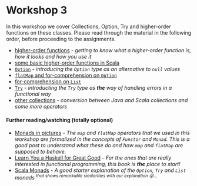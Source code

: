 Workshop 3
==========

In this workshop we cover Collections, Option, Try and higher-order functions on these classes.
Please read through the material in the following order, before proceeding to the assignments.

* [higher-order functions](higher-order-functions.md) - *getting to know what a higher-order function is, how it looks and how you use it*
* [some basic higher-order functions in Scala](functional-operators.md)
* [`Option`](option.md) - *introducing the `Option` type as an alternative to `null` values*
* [`flatMap` and for-comprehension on `Option`](option-flatmap.md)
* [for-comprehension on `List`](list-for-comprehensions.md)
* [`Try`](try.md) - *introducting the `Try` type as **the** way of handling errors in a functional way*
* [other collections](other-collections.md) - *conversion between Java and Scala collections and some more operators*

#### Further reading/watching (totally optional)
* [Monads in pictures](http://adit.io/posts/2013-04-17-functors,_applicatives,_and_monads_in_pictures.html) - *The `map` and `flatMap` operators that we used in this workshop are formalized in the concepts of `Functor` and `Monad`. This is a good post to understand what these do and how `map` and `flatMap` are supposed to behave.*
* [Learn You a Haskell for Great Good](http://learnyouahaskell.com/) - *For the ones that are really interested in functional programming, this book is **the** place to start!*
* [Scala Monads](https://youtu.be/Mw_Jnn_Y5iA) - *A good starter explanation of the `Option`, `Try` and `List` monads <sup>that shows remarkable similarities with our explanation :stuck_out_tongue_winking_eye:...</sup>*
